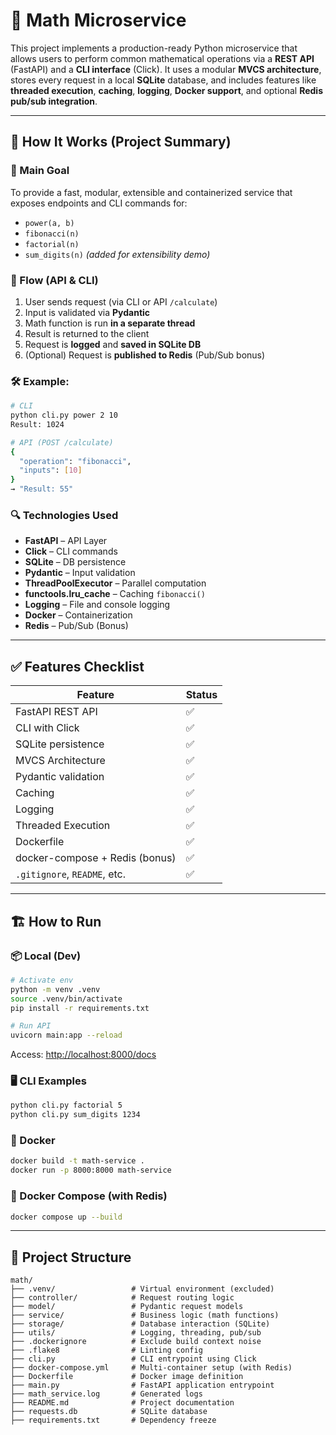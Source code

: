# 🧮 Math Microservice 

This project implements a production-ready Python microservice that allows users to perform common mathematical operations via a **REST API** 
(FastAPI) and a **CLI interface** (Click). It uses a modular **MVCS architecture**, stores every request in a local **SQLite** database, and 
includes features like **threaded execution**, **caching**, **logging**, **Docker support**, and optional **Redis pub/sub integration**.

---

## 🧠 How It Works (Project Summary)

### 🎯 Main Goal

To provide a fast, modular, extensible and containerized service that exposes endpoints and CLI commands for:

* `power(a, b)`
* `fibonacci(n)`
* `factorial(n)`
* `sum_digits(n)` *(added for extensibility demo)*

### 🔁 Flow (API & CLI)

1. User sends request (via CLI or API `/calculate`)
2. Input is validated via **Pydantic**
3. Math function is run **in a separate thread**
4. Result is returned to the client
5. Request is **logged** and **saved in SQLite DB**
6. (Optional) Request is **published to Redis** (Pub/Sub bonus)

### 🛠️ Example:

```bash
# CLI
python cli.py power 2 10
Result: 1024

# API (POST /calculate)
{
  "operation": "fibonacci",
  "inputs": [10]
}
→ "Result: 55"
```

### 🔍 Technologies Used

* **FastAPI** – API Layer
* **Click** – CLI commands
* **SQLite** – DB persistence
* **Pydantic** – Input validation
* **ThreadPoolExecutor** – Parallel computation
* **functools.lru\_cache** – Caching `fibonacci()`
* **Logging** – File and console logging
* **Docker** – Containerization
* **Redis** – Pub/Sub (Bonus)

---

## ✅ Features Checklist

| Feature                        | Status |
| ------------------------------ | ------ |
| FastAPI REST API               | ✅      |
| CLI with Click                 | ✅      |
| SQLite persistence             | ✅      |
| MVCS Architecture              | ✅      |
| Pydantic validation            | ✅      |
| Caching                        | ✅      |
| Logging                        | ✅      |
| Threaded Execution             | ✅      |
| Dockerfile                     | ✅      |
| docker-compose + Redis (bonus) | ✅      |
| `.gitignore`, `README`, etc.   | ✅      |

---

## 🏗️ How to Run

### 📦 Local (Dev)

```bash
# Activate env
python -m venv .venv
source .venv/bin/activate
pip install -r requirements.txt

# Run API
uvicorn main:app --reload
```

Access: [http://localhost:8000/docs](http://localhost:8000/docs)

### 🖥️ CLI Examples

```bash
python cli.py factorial 5
python cli.py sum_digits 1234
```

### 🐳 Docker

```bash
docker build -t math-service .
docker run -p 8000:8000 math-service
```

### 🐳 Docker Compose (with Redis)

```bash
docker compose up --build
```

---

## 📁 Project Structure

```
math/
├── .venv/                 # Virtual environment (excluded)
├── controller/            # Request routing logic
├── model/                 # Pydantic request models
├── service/               # Business logic (math functions)
├── storage/               # Database interaction (SQLite)
├── utils/                 # Logging, threading, pub/sub
├── .dockerignore          # Exclude build context noise
├── .flake8                # Linting config
├── cli.py                 # CLI entrypoint using Click
├── docker-compose.yml     # Multi-container setup (with Redis)
├── Dockerfile             # Docker image definition
├── main.py                # FastAPI application entrypoint
├── math_service.log       # Generated logs
├── README.md              # Project documentation
├── requests.db            # SQLite database
├── requirements.txt       # Dependency freeze

```

